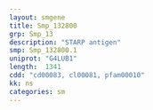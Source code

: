 ```yaml
---
layout: smgene
title: Smp_132800
grp: Smp_13
description: "STARP antigen"
smp: Smp_132800.1
uniprot: "G4LUB1"
length:  1341
cdd: "cd00083, cl00081, pfam00010"
kk: ns
categories: sm
---
```

